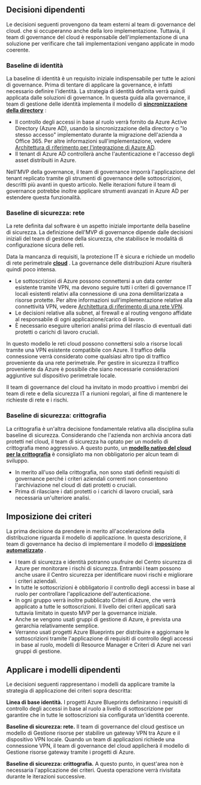 <!-- TEMPLATE FILE - DO NOT ADD METADATA -->
<!-- markdownlint-disable MD002 MD041 -->

## <a name="dependent-decisions"></a>Decisioni dipendenti

Le decisioni seguenti provengono da team esterni al team di governance del cloud. che si occuperanno anche della loro implementazione. Tuttavia, il team di governance del cloud è responsabile dell'implementazione di una soluzione per verificare che tali implementazioni vengano applicate in modo coerente.

### <a name="identity-baseline"></a>Baseline di identità

La baseline di identità è un requisito iniziale indispensabile per tutte le azioni di governance. Prima di tentare di applicare la governance, è infatti necessario definire l'identità. La strategia di identità definita verrà quindi applicata dalle soluzioni di governance.
In questa guida alla governance, il team di gestione delle identità implementa il modello di **[sincronizzazione della directory](~/decision-guides/identity/index.md#directory-synchronization)** :

- Il controllo degli accessi in base al ruolo verrà fornito da Azure Active Directory (Azure AD), usando la sincronizzazione della directory o "lo stesso accesso" implementato durante la migrazione dell'azienda a Office 365. Per altre informazioni sull'implementazione, vedere [Architettura di riferimento per l'integrazione di Azure AD](https://docs.microsoft.com/azure/architecture/reference-architectures/identity/azure-ad).
- Il tenant di Azure AD controllerà anche l'autenticazione e l'accesso degli asset distribuiti in Azure.

Nell'MVP della governance, il team di governance imporrà l'applicazione del tenant replicato tramite gli strumenti di governance delle sottoscrizioni, descritti più avanti in questo articolo. Nelle iterazioni future il team di governance potrebbe inoltre applicare strumenti avanzati in Azure AD per estendere questa funzionalità.

### <a name="security-baseline-networking"></a>Baseline di sicurezza: rete

La rete definita dal software è un aspetto iniziale importante della baseline di sicurezza. La definizione dell'MVP di governance dipende dalle decisioni iniziali del team di gestione della sicurezza, che stabilisce le modalità di configurazione sicura delle reti.

Data la mancanza di requisiti, la protezione IT è sicura e richiede un modello di rete perimetrale **[cloud](~/decision-guides/software-defined-network/cloud-dmz.md)** . La governance delle distribuzioni Azure risulterà quindi poco intensa.

- Le sottoscrizioni di Azure possono connettersi a un data center esistente tramite VPN, ma devono seguire tutti i criteri di governance IT locali esistenti relativi alla connessione di una zona demilitarizzata a risorse protette. Per altre informazioni sull'implementazione relative alla connettività VPN, vedere [Architettura di riferimento di una rete VPN](https://docs.microsoft.com/azure/architecture/reference-architectures/hybrid-networking/vpn).
- Le decisioni relative alla subnet, al firewall e al routing vengono affidate al responsabile di ogni applicazione/carico di lavoro.
- È necessario eseguire ulteriori analisi prima del rilascio di eventuali dati protetti o carichi di lavoro cruciali.

In questo modello le reti cloud possono connettersi solo a risorse locali tramite una VPN esistente compatibile con Azure. Il traffico della connessione verrà considerato come qualsiasi altro tipo di traffico proveniente da una rete perimetrale. Per gestire in sicurezza il traffico proveniente da Azure è possibile che siano necessarie considerazioni aggiuntive sul dispositivo perimetrale locale.

Il team di governance del cloud ha invitato in modo proattivo i membri dei team di rete e della sicurezza IT a riunioni regolari, al fine di mantenere le richieste di rete e i rischi.

### <a name="security-baseline-encryption"></a>Baseline di sicurezza: crittografia

La crittografia è un'altra decisione fondamentale relativa alla disciplina sulla baseline di sicurezza. Considerando che l'azienda non archivia ancora dati protetti nel cloud, il team di sicurezza ha optato per un modello di crittografia meno aggressivo.
A questo punto, un **[modello nativo del cloud per la crittografia](~/decision-guides/encryption/index.md#key-management)** è consigliato ma non obbligatorio per alcun team di sviluppo.

- In merito all'uso della crittografia, non sono stati definiti requisiti di governance perché i criteri aziendali correnti non consentono l'archiviazione nel cloud di dati protetti o cruciali.
- Prima di rilasciare i dati protetti o i carichi di lavoro cruciali, sarà necessaria un'ulteriore analisi.

## <a name="policy-enforcement"></a>Imposizione dei criteri

La prima decisione da prendere in merito all'accelerazione della distribuzione riguarda il modello di applicazione. In questa descrizione, il team di governance ha deciso di implementare il modello di **[imposizione automatizzato](~/decision-guides/policy-enforcement/index.md#automated-enforcement)** .

- I team di sicurezza e identità potranno usufruire del Centro sicurezza di Azure per monitorare i rischi di sicurezza. Entrambi i team possono anche usare il Centro sicurezza per identificare nuovi rischi e migliorare i criteri aziendali.
- In tutte le sottoscrizioni è obbligatorio il controllo degli accessi in base al ruolo per controllare l'applicazione dell'autenticazione.
- In ogni gruppo verrà inoltre pubblicato Criteri di Azure, che verrà applicato a tutte le sottoscrizioni. Il livello dei criteri applicati sarà tuttavia limitato in questo MVP per la governance iniziale.
- Anche se vengono usati gruppi di gestione di Azure, è prevista una gerarchia relativamente semplice.
- Verranno usati progetti Azure Blueprints per distribuire e aggiornare le sottoscrizioni tramite l'applicazione di requisiti di controllo degli accessi in base al ruolo, modelli di Resource Manager e Criteri di Azure nei vari gruppi di gestione.

## <a name="apply-the-dependent-patterns"></a>Applicare i modelli dipendenti

Le decisioni seguenti rappresentano i modelli da applicare tramite la strategia di applicazione dei criteri sopra descritta:

**Linea di base identità.** I progetti Azure Blueprints definiranno i requisiti di controllo degli accessi in base al ruolo a livello di sottoscrizione per garantire che in tutte le sottoscrizioni sia configurata un'identità coerente.

**Baseline di sicurezza: rete.** Il team di governance del cloud gestisce un modello di Gestione risorse per stabilire un gateway VPN tra Azure e il dispositivo VPN locale. Quando un team di applicazioni richiede una connessione VPN, il team di governance del cloud applicherà il modello di Gestione risorse gateway tramite i progetti di Azure.

**Baseline di sicurezza: crittografia.** A questo punto, in quest'area non è necessaria l'applicazione dei criteri. Questa operazione verrà rivisitata durante le iterazioni successive.
